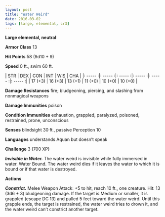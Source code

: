 ```yaml
---
layout: post
title: "Water Weird"
date: 2016-03-02
tags: [large, elemental, cr3]
---
```


**Large elemental, neutral**

**Armor Class** 13

**Hit Points** 58 (9d10 + 9)

**Speed** 0 ft., swim 60 ft.

|   STR   |   DEX   |   CON   |   INT   |   WIS   |   CHA   |
|: ----- :|: ----- :|: ----- :|: ----- :|: ----- :|: ----- :|
| 17 (+3) | 16 (+3) | 13 (+1) | 11 (+0) | 10 (+0) | 10 (+0) |

**Damage Resistances** fire; bludgeoning, piercing, and slashing from nonmagical weapons

**Damage Immunities** poison

**Condition Immunities** exhaustion, grappled, paralyzed, poisoned, restrained, prone, unconscious

**Senses** blindsight 30 ft., passive Perception 10

**Languages** understands Aquan but doesn’t speak

**Challenge** 3 (700 XP)

***Invisible in Water.*** The water weird is invisible while fully immersed in water.
Water Bound. The water weird dies if it leaves the water to which it is bound or if that water is destroyed.

**Actions**

***Constrict.*** Melee Weapon Attack: +5 to hit, reach 10 ft., one creature. Hit: 13 (3d6 + 3) bludgeoning damage. If the target is Medium or smaller, it is grappled (escape DC 13) and pulled 5 feet toward the water weird. Until this grapple ends, the target is restrained, the water weird tries to drown it, and the water weird can’t constrict another target.
